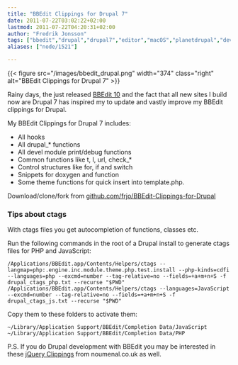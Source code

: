 ```yaml
---
title: "BBEdit Clippings for Drupal 7"
date: 2011-07-22T03:02:22+02:00
lastmod: 2011-07-22T04:20:31+02:00
author: "Fredrik Jonsson"
tags: ["bbedit","drupal","drupal7","editor","macOS","planetdrupal","development"]
aliases: ["node/1521"]

---
```


{{< figure src="/images/bbedit_drupal.png" width="374" class="right" alt="BBEdit Clippings for Drupal 7" >}}

Rainy days, the just released [BBEdit 10](http://www.barebones.com/products/bbedit/) and the fact that all new sites I build now are Drupal 7 has inspired my to update and vastly improve my BBEdit clippings for Drupal.

My BBEdit Clippings for Drupal 7 includes:

* All hooks
* All drupal_* functions
* All devel module print/debug functions
* Common functions like t, l, url, check_*
* Control structures like for, if and switch 
* Snippets for doxygen and function
* Some theme functions for quick insert into template.php.

Download/clone/fork from [github.com/frjo/BBEdit-Clippings-for-Drupal](https://github.com/frjo/BBEdit-Clippings-for-Drupal)

### Tips about ctags

With ctags files you get autocompletion of functions, classes etc.

Run the following commands in the root of a Drupal install to
generate ctags files for PHP and JavaScript:

~~~~
/Applications/BBEdit.app/Contents/Helpers/ctags --langmap=php:.engine.inc.module.theme.php.test.install --php-kinds=cdfi --languages=php --excmd=number --tag-relative=no --fields=+a+m+n+S -f drupal_ctags_php.txt --recurse "$PWD"
/Applications/BBEdit.app/Contents/Helpers/ctags --languages=JavaScript --excmd=number --tag-relative=no --fields=+a+m+n+S -f drupal_ctags_js.txt --recurse "$PWD"
~~~~

Copy them to these folders to activate them:

~~~~
~/Library/Application Support/BBEdit/Completion Data/JavaScript
~/Library/Application Support/BBEdit/Completion Data/PHP
~~~~


P.S. If you do Drupal development with BBEdit you may be interested in these [jQuery Clippings](http://noumenal.co.uk/bbedit/jquery-clippings/) from noumenal.co.uk as well.

